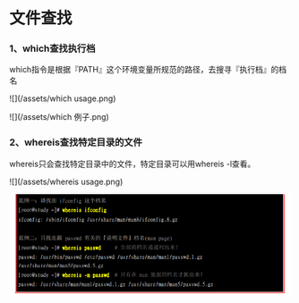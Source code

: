 # 文件查找

### 1、which查找执行档

which指令是根据『PATH』这个环境变量所规范的路径，去搜寻『执行档』的档名

![](/assets/which usage.png)

![](/assets/which 例子.png)

### 2、whereis查找特定目录的文件

whereis只会查找特定目录中的文件，特定目录可以用whereis -l查看。

![](/assets/whereis usage.png)

![](/assets/whereis用例.png)

